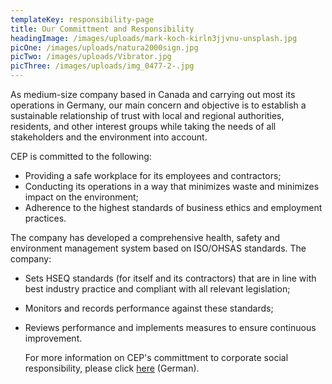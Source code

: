 ```yaml
---
templateKey: responsibility-page
title: Our Committment and Responsibility
headingImage: /images/uploads/mark-koch-kirln3jjvnu-unsplash.jpg
picOne: /images/uploads/natura2000sign.jpg
picTwo: /images/uploads/Vibrator.jpg
picThree: /images/uploads/img_0477-2-.jpg
---
```

As medium-size company based in Canada and carrying out most its operations in Germany, our main concern and objective is to establish a sustainable relationship of trust with local and regional authorities, residents, and other interest groups while taking the needs of all stakeholders and the environment into account. 

CEP is committed to the following:

* Providing a safe workplace for its employees and contractors;
* Conducting its operations in a way that minimizes waste and minimizes impact on the environment;
* Adherence to the highest standards of business ethics and employment practices.

The company has developed a comprehensive health, safety and environment management system based on ISO/OHSAS standards. The company:

* Sets HSEQ standards (for itself and its contractors) that are in line with best industry practice and compliant with all relevant legislation;
* Monitors and records performance against these standards;
* Reviews performance and implements measures to ensure continuous improvement.

  For more information on CEP's committment to corporate social responsibility, please click [here](https://www.cepetro.com/Verantwortung.html) (German). 
